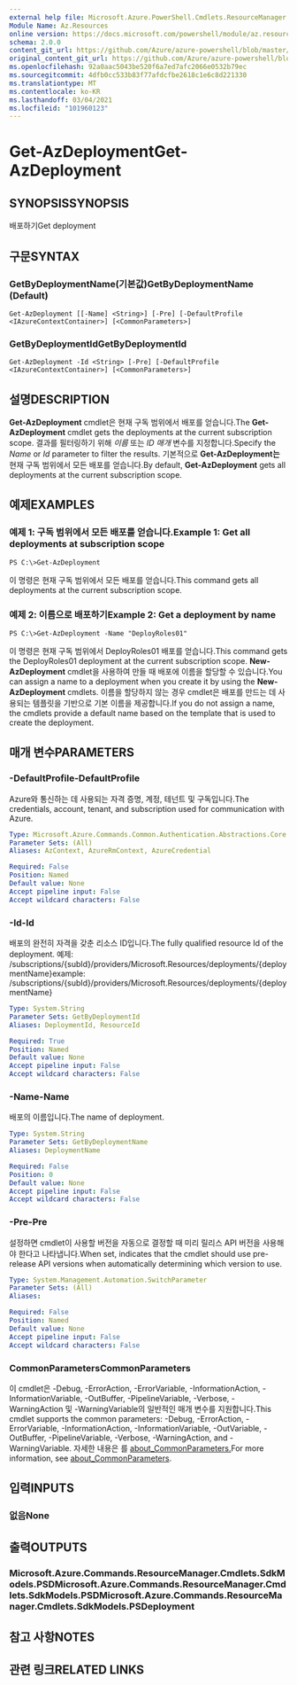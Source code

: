 ```yaml
---
external help file: Microsoft.Azure.PowerShell.Cmdlets.ResourceManager.dll-Help.xml
Module Name: Az.Resources
online version: https://docs.microsoft.com/powershell/module/az.resources/get-azdeployment
schema: 2.0.0
content_git_url: https://github.com/Azure/azure-powershell/blob/master/src/Resources/Resources/help/Get-AzDeployment.md
original_content_git_url: https://github.com/Azure/azure-powershell/blob/master/src/Resources/Resources/help/Get-AzDeployment.md
ms.openlocfilehash: 92a0aac5043be520f6a7ed7afc2066e0532b79ec
ms.sourcegitcommit: 4dfb0cc533b83f77afdcfbe2618c1e6c8d221330
ms.translationtype: MT
ms.contentlocale: ko-KR
ms.lasthandoff: 03/04/2021
ms.locfileid: "101960123"
---
```

# <span data-ttu-id="9f06c-101">Get-AzDeployment</span><span class="sxs-lookup"><span data-stu-id="9f06c-101">Get-AzDeployment</span></span>

## <span data-ttu-id="9f06c-102">SYNOPSIS</span><span class="sxs-lookup"><span data-stu-id="9f06c-102">SYNOPSIS</span></span>
<span data-ttu-id="9f06c-103">배포하기</span><span class="sxs-lookup"><span data-stu-id="9f06c-103">Get deployment</span></span>

## <span data-ttu-id="9f06c-104">구문</span><span class="sxs-lookup"><span data-stu-id="9f06c-104">SYNTAX</span></span>

### <span data-ttu-id="9f06c-105">GetByDeploymentName(기본값)</span><span class="sxs-lookup"><span data-stu-id="9f06c-105">GetByDeploymentName (Default)</span></span>
```
Get-AzDeployment [[-Name] <String>] [-Pre] [-DefaultProfile <IAzureContextContainer>] [<CommonParameters>]
```

### <span data-ttu-id="9f06c-106">GetByDeploymentId</span><span class="sxs-lookup"><span data-stu-id="9f06c-106">GetByDeploymentId</span></span>
```
Get-AzDeployment -Id <String> [-Pre] [-DefaultProfile <IAzureContextContainer>] [<CommonParameters>]
```

## <span data-ttu-id="9f06c-107">설명</span><span class="sxs-lookup"><span data-stu-id="9f06c-107">DESCRIPTION</span></span>
<span data-ttu-id="9f06c-108">**Get-AzDeployment** cmdlet은 현재 구독 범위에서 배포를 얻습니다.</span><span class="sxs-lookup"><span data-stu-id="9f06c-108">The **Get-AzDeployment** cmdlet gets the deployments at the current subscription scope.</span></span>
<span data-ttu-id="9f06c-109">결과를 필터링하기 위해 *이름* 또는 *ID 매개* 변수를 지정합니다.</span><span class="sxs-lookup"><span data-stu-id="9f06c-109">Specify the *Name* or *Id* parameter to filter the results.</span></span>
<span data-ttu-id="9f06c-110">기본적으로 **Get-AzDeployment는** 현재 구독 범위에서 모든 배포를 얻습니다.</span><span class="sxs-lookup"><span data-stu-id="9f06c-110">By default, **Get-AzDeployment** gets all deployments at the current subscription scope.</span></span>

## <span data-ttu-id="9f06c-111">예제</span><span class="sxs-lookup"><span data-stu-id="9f06c-111">EXAMPLES</span></span>

### <span data-ttu-id="9f06c-112">예제 1: 구독 범위에서 모든 배포를 얻습니다.</span><span class="sxs-lookup"><span data-stu-id="9f06c-112">Example 1: Get all deployments at subscription scope</span></span>
```
PS C:\>Get-AzDeployment
```

<span data-ttu-id="9f06c-113">이 명령은 현재 구독 범위에서 모든 배포를 얻습니다.</span><span class="sxs-lookup"><span data-stu-id="9f06c-113">This command gets all deployments at the current subscription scope.</span></span>

### <span data-ttu-id="9f06c-114">예제 2: 이름으로 배포하기</span><span class="sxs-lookup"><span data-stu-id="9f06c-114">Example 2: Get a deployment by name</span></span>
```
PS C:\>Get-AzDeployment -Name "DeployRoles01"
```

<span data-ttu-id="9f06c-115">이 명령은 현재 구독 범위에서 DeployRoles01 배포를 얻습니다.</span><span class="sxs-lookup"><span data-stu-id="9f06c-115">This command gets the DeployRoles01 deployment at the current subscription scope.</span></span>
<span data-ttu-id="9f06c-116">**New-AzDeployment** cmdlet을 사용하여 만들 때 배포에 이름을 할당할 수 있습니다.</span><span class="sxs-lookup"><span data-stu-id="9f06c-116">You can assign a name to a deployment when you create it by using the **New-AzDeployment** cmdlets.</span></span>
<span data-ttu-id="9f06c-117">이름을 할당하지 않는 경우 cmdlet은 배포를 만드는 데 사용되는 템플릿을 기반으로 기본 이름을 제공합니다.</span><span class="sxs-lookup"><span data-stu-id="9f06c-117">If you do not assign a name, the cmdlets provide a default name based on the template that is used to create the deployment.</span></span>

## <span data-ttu-id="9f06c-118">매개 변수</span><span class="sxs-lookup"><span data-stu-id="9f06c-118">PARAMETERS</span></span>

### <span data-ttu-id="9f06c-119">-DefaultProfile</span><span class="sxs-lookup"><span data-stu-id="9f06c-119">-DefaultProfile</span></span>
<span data-ttu-id="9f06c-120">Azure와 통신하는 데 사용되는 자격 증명, 계정, 테넌트 및 구독입니다.</span><span class="sxs-lookup"><span data-stu-id="9f06c-120">The credentials, account, tenant, and subscription used for communication with Azure.</span></span>

```yaml
Type: Microsoft.Azure.Commands.Common.Authentication.Abstractions.Core.IAzureContextContainer
Parameter Sets: (All)
Aliases: AzContext, AzureRmContext, AzureCredential

Required: False
Position: Named
Default value: None
Accept pipeline input: False
Accept wildcard characters: False
```

### <span data-ttu-id="9f06c-121">-Id</span><span class="sxs-lookup"><span data-stu-id="9f06c-121">-Id</span></span>
<span data-ttu-id="9f06c-122">배포의 완전히 자격을 갖춘 리소스 ID입니다.</span><span class="sxs-lookup"><span data-stu-id="9f06c-122">The fully qualified resource Id of the deployment.</span></span>
<span data-ttu-id="9f06c-123">예제: /subscriptions/{subId}/providers/Microsoft.Resources/deployments/{deploymentName}</span><span class="sxs-lookup"><span data-stu-id="9f06c-123">example: /subscriptions/{subId}/providers/Microsoft.Resources/deployments/{deploymentName}</span></span>

```yaml
Type: System.String
Parameter Sets: GetByDeploymentId
Aliases: DeploymentId, ResourceId

Required: True
Position: Named
Default value: None
Accept pipeline input: False
Accept wildcard characters: False
```

### <span data-ttu-id="9f06c-124">-Name</span><span class="sxs-lookup"><span data-stu-id="9f06c-124">-Name</span></span>
<span data-ttu-id="9f06c-125">배포의 이름입니다.</span><span class="sxs-lookup"><span data-stu-id="9f06c-125">The name of deployment.</span></span>

```yaml
Type: System.String
Parameter Sets: GetByDeploymentName
Aliases: DeploymentName

Required: False
Position: 0
Default value: None
Accept pipeline input: False
Accept wildcard characters: False
```

### <span data-ttu-id="9f06c-126">-Pre</span><span class="sxs-lookup"><span data-stu-id="9f06c-126">-Pre</span></span>
<span data-ttu-id="9f06c-127">설정하면 cmdlet이 사용할 버전을 자동으로 결정할 때 미리 릴리스 API 버전을 사용해야 한다고 나타냅니다.</span><span class="sxs-lookup"><span data-stu-id="9f06c-127">When set, indicates that the cmdlet should use pre-release API versions when automatically determining which version to use.</span></span>

```yaml
Type: System.Management.Automation.SwitchParameter
Parameter Sets: (All)
Aliases:

Required: False
Position: Named
Default value: None
Accept pipeline input: False
Accept wildcard characters: False
```

### <span data-ttu-id="9f06c-128">CommonParameters</span><span class="sxs-lookup"><span data-stu-id="9f06c-128">CommonParameters</span></span>
<span data-ttu-id="9f06c-129">이 cmdlet은 -Debug, -ErrorAction, -ErrorVariable, -InformationAction, -InformationVariable, -OutBuffer, -PipelineVariable, -Verbose, -WarningAction 및 -WarningVariable의 일반적인 매개 변수를 지원합니다.</span><span class="sxs-lookup"><span data-stu-id="9f06c-129">This cmdlet supports the common parameters: -Debug, -ErrorAction, -ErrorVariable, -InformationAction, -InformationVariable, -OutVariable, -OutBuffer, -PipelineVariable, -Verbose, -WarningAction, and -WarningVariable.</span></span> <span data-ttu-id="9f06c-130">자세한 내용은 를 [about_CommonParameters.](http://go.microsoft.com/fwlink/?LinkID=113216)</span><span class="sxs-lookup"><span data-stu-id="9f06c-130">For more information, see [about_CommonParameters](http://go.microsoft.com/fwlink/?LinkID=113216).</span></span>

## <span data-ttu-id="9f06c-131">입력</span><span class="sxs-lookup"><span data-stu-id="9f06c-131">INPUTS</span></span>

### <span data-ttu-id="9f06c-132">없음</span><span class="sxs-lookup"><span data-stu-id="9f06c-132">None</span></span>

## <span data-ttu-id="9f06c-133">출력</span><span class="sxs-lookup"><span data-stu-id="9f06c-133">OUTPUTS</span></span>

### <span data-ttu-id="9f06c-134">Microsoft.Azure.Commands.ResourceManager.Cmdlets.SdkModels.PSDMicrosoft.Azure.Commands.ResourceManager.Cmdlets.SdkModels.PSD</span><span class="sxs-lookup"><span data-stu-id="9f06c-134">Microsoft.Azure.Commands.ResourceManager.Cmdlets.SdkModels.PSDeployment</span></span>

## <span data-ttu-id="9f06c-135">참고 사항</span><span class="sxs-lookup"><span data-stu-id="9f06c-135">NOTES</span></span>

## <span data-ttu-id="9f06c-136">관련 링크</span><span class="sxs-lookup"><span data-stu-id="9f06c-136">RELATED LINKS</span></span>
